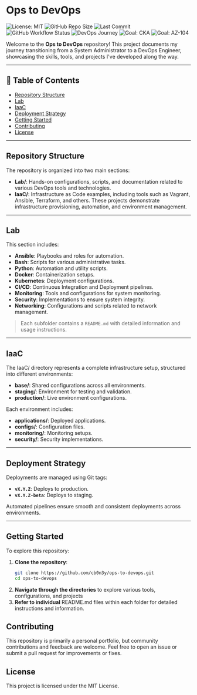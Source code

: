 # Ops to DevOps

![License: MIT](https://img.shields.io/badge/License-MIT-blue.svg)
![GitHub Repo Size](https://img.shields.io/github/repo-size/cb0n3y/ops-to-devops)
![Last Commit](https://img.shields.io/github/last-commit/cb0n3y/ops-to-devops)
![GitHub Workflow Status](https://img.shields.io/github/actions/workflow/status/cb0n3y/ops-to-devops/ci.yml?label=CI%2FCD)
![DevOps Journey](https://img.shields.io/badge/devops-journey-blueviolet)
![Goal: CKA](https://img.shields.io/badge/goal-cka-orange)
![Goal: AZ-104](https://img.shields.io/badge/goal-az104-blue)

Welcome to the **Ops to DevOps** repository! This project documents my journey transitioning from a System Administrator to a DevOps Engineer, showcasing the skills, tools, and projects I've developed along the way.

---

## 📑 Table of Contents

- [Repository Structure](#repository-structure)
- [Lab](#lab)
- [IaaC](#iaac)
- [Deployment Strategy](#deployment-strategy)
- [Getting Started](#getting-started)
- [Contributing](#contributing)
- [License](#license)

---

## Repository Structure

The repository is organized into two main sections:

- **Lab/**: Hands-on configurations, scripts, and documentation related to various DevOps tools and technologies.
- **IaaC/**: Infrastructure as Code examples, including tools such as Vagrant, Ansible, Terraform, and others. These projects demonstrate infrastructure provisioning, automation, and environment management. 

---

## Lab

This section includes:

- **Ansible**: Playbooks and roles for automation.
- **Bash**: Scripts for various administrative tasks.
- **Python**: Automation and utility scripts.
- **Docker**: Containerization setups.
- **Kubernetes**: Deployment configurations.
- **CI/CD**: Continuous Integration and Deployment pipelines.
- **Monitoring**: Tools and configurations for system monitoring.
- **Security**: Implementations to ensure system integrity.
- **Networking**: Configurations and scripts related to network management.

> Each subfolder contains a `README.md` with detailed information and usage instructions.

---

## IaaC

The IaaC/ directory represents a complete infrastructure setup, structured into different environments:

- **base/**: Shared configurations across all environments.
- **staging/**: Environment for testing and validation.
- **production/**: Live environment configurations.

Each environment includes:

- **applications/**: Deployed applications.
- **configs/**: Configuration files.
- **monitoring/**: Monitoring setups.
- **security/**: Security implementations.

---

## Deployment Strategy

Deployments are managed using Git tags:

- **`vX.Y.Z`**: Deploys to production.
- **`vX.Y.Z-beta`**: Deploys to staging.

Automated pipelines ensure smooth and consistent deployments across environments.

---

## Getting Started

To explore this repository:

1. **Clone the repository**:
   ```bash
   git clone https://github.com/cb0n3y/ops-to-devops.git
   cd ops-to-devops

2. **Navigate through the directories** to explore various tools, configurations, and projects
3. **Refer to individual** README.md files within each folder for detailed instructions and information.

## Contributing
This repository is primarily a personal portfolio, but community contributions and feedback are welcome.
Feel free to open an issue or submit a pull request for improvements or fixes.

## License
This project is licensed under the MIT License.